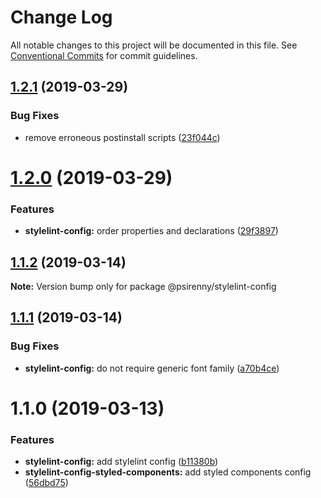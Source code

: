 # Change Log

All notable changes to this project will be documented in this file.
See [Conventional Commits](https://conventionalcommits.org) for commit guidelines.

## [1.2.1](https://github.com/psirenny/monorepo/tree/master/packages/stylelint-config/compare/@psirenny/stylelint-config@1.2.0...@psirenny/stylelint-config@1.2.1) (2019-03-29)


### Bug Fixes

* remove erroneous postinstall scripts ([23f044c](https://github.com/psirenny/monorepo/tree/master/packages/stylelint-config/commit/23f044c))





# [1.2.0](https://github.com/psirenny/monorepo/tree/master/packages/stylelint-config/compare/@psirenny/stylelint-config@1.1.2...@psirenny/stylelint-config@1.2.0) (2019-03-29)


### Features

* **stylelint-config:** order properties and declarations ([29f3897](https://github.com/psirenny/monorepo/tree/master/packages/stylelint-config/commit/29f3897))





## [1.1.2](https://github.com/psirenny/monorepo/tree/master/packages/stylelint-config/compare/@psirenny/stylelint-config@1.1.1...@psirenny/stylelint-config@1.1.2) (2019-03-14)

**Note:** Version bump only for package @psirenny/stylelint-config





## [1.1.1](https://github.com/psirenny/monorepo/tree/master/packages/stylelint-config/compare/@psirenny/stylelint-config@1.1.0...@psirenny/stylelint-config@1.1.1) (2019-03-14)


### Bug Fixes

* **stylelint-config:** do not require generic font family ([a70b4ce](https://github.com/psirenny/monorepo/tree/master/packages/stylelint-config/commit/a70b4ce))





# 1.1.0 (2019-03-13)


### Features

* **stylelint-config:** add stylelint config ([b11380b](https://github.com/psirenny/monorepo/tree/master/packages/stylelint-config/commit/b11380b))
* **stylelint-config-styled-components:** add styled components config ([56dbd75](https://github.com/psirenny/monorepo/tree/master/packages/stylelint-config/commit/56dbd75))
